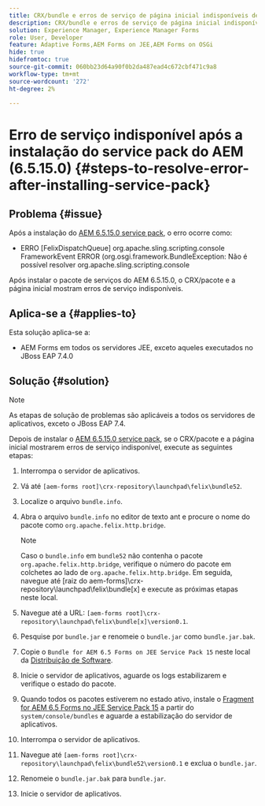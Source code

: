 ```yaml
---
title: CRX/bundle e erros de serviço de página inicial indisponíveis depois que o service pack mais recente do 6.5.15.0 for instalado
description: CRX/bundle e erros de serviço de página inicial indisponíveis depois que o service pack mais recente do 6.5.15.0 for instalado
solution: Experience Manager, Experience Manager Forms
role: User, Developer
feature: Adaptive Forms,AEM Forms on JEE,AEM Forms on OSGi
hide: true
hidefromtoc: true
source-git-commit: 060bb23d64a90f0b2da487ead4c672cbf471c9a8
workflow-type: tm+mt
source-wordcount: '272'
ht-degree: 2%

---
```


# Erro de serviço indisponível após a instalação do service pack do AEM (6.5.15.0) {#steps-to-resolve-error-after-installing-service-pack}

## Problema {#issue}

Após a instalação do [AEM 6.5.15.0 service pack](https://experience.adobe.com/#/downloads/content/software-distribution/en/aem.html?package=/content/software-distribution/en/details.html/content/dam/aem/public/adobe/packages/cq650/servicepack/aem-service-pkg-6.5.15.0.zip), o erro ocorre como:
* ERRO [FelixDispatchQueue] org.apache.sling.scripting.console FrameworkEvent ERROR (org.osgi.framework.BundleException: Não é possível resolver org.apache.sling.scripting.console

Após instalar o pacote de serviços do AEM 6.5.15.0, o CRX/pacote e a página inicial mostram erros de serviço indisponíveis.

## Aplica-se a {#applies-to}

Esta solução aplica-se a:
* AEM Forms em todos os servidores JEE, exceto aqueles executados no JBoss EAP 7.4.0

## Solução {#solution}

>[!NOTE]
>
>As etapas de solução de problemas são aplicáveis a todos os servidores de aplicativos, exceto o JBoss EAP 7.4.

Depois de instalar o [AEM 6.5.15.0 service pack](https://experience.adobe.com/#/downloads/content/software-distribution/en/aem.html?package=/content/software-distribution/en/details.html/content/dam/aem/public/adobe/packages/cq650/servicepack/aem-service-pkg-6.5.15.0.zip), se o CRX/pacote e a página inicial mostrarem erros de serviço indisponível, execute as seguintes etapas:

1. Interrompa o servidor de aplicativos.
1. Vá até `[aem-forms root]\crx-repository\launchpad\felix\bundle52`.
1. Localize o arquivo `bundle.info`.
1. Abra o arquivo `bundle.info` no editor de texto ant e procure o nome do pacote como `org.apache.felix.http.bridge`.

   >[!NOTE]
   >
   >Caso o `bundle.info` em `bundle52` não contenha o pacote `org.apache.felix.http.bridge`, verifique o número do pacote em colchetes ao lado de `org.apache.felix.http.bridge`. Em seguida, navegue até [raiz do aem-forms]\crx-repository\launchpad\felix\bundle[x] e execute as próximas etapas neste local.

1. Navegue até a URL: `[aem-forms root]\crx-repository\launchpad\felix\bundle[x]\version0.1`.
1. Pesquise por `bundle.jar` e renomeie o `bundle.jar` como `bundle.jar.bak`.
1. Copie o `Bundle for AEM 6.5 Forms on JEE Service Pack 15` neste local da [Distribuição de Software](https://experience.adobe.com/#/downloads/content/software-distribution/en/aem.html?package=/content/software-distribution/en/details.html/content/dam/aem/public/adobe/packages/cq650/featurepack/bundle.jar).
1. Inicie o servidor de aplicativos, aguarde os logs estabilizarem e verifique o estado do pacote.
1. Quando todos os pacotes estiverem no estado ativo, instale o [Fragment for AEM 6.5 Forms no JEE Service Pack 15](https://experience.adobe.com/#/downloads/content/software-distribution/en/aem.html?package=/content/software-distribution/en/details.html/content/dam/aem/public/adobe/packages/cq650/featurepack/org.apache.felix.http.servlet-api-1.2.0_fragment_full.jar) a partir do `system/console/bundles` e aguarde a estabilização do servidor de aplicativos.
1. Interrompa o servidor de aplicativos.
1. Navegue até `[aem-forms root]\crx-repository\launchpad\felix\bundle52\version0.1` e exclua o `bundle.jar`.
1. Renomeie o `bundle.jar.bak` para `bundle.jar`.
1. Inicie o servidor de aplicativos.
